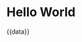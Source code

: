 # Hello World

<p>
{{data}}
</p>

<script setup lang="ts">
import {data} from '../data/foo.data.ts'

</script>
